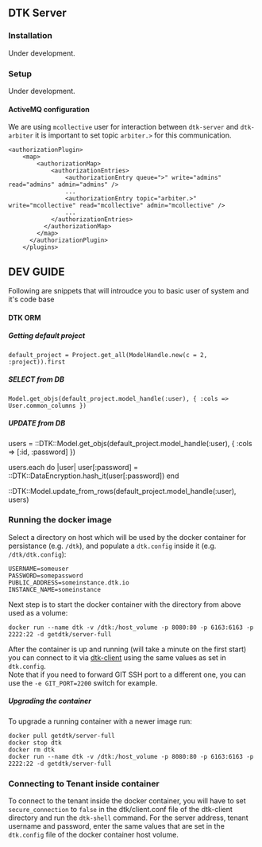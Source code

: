 ## DTK Server

### Installation

Under development.

### Setup

Under development.

#### ActiveMQ configuration

We are using `mcollective` user for interaction between `dtk-server` and `dtk-arbiter` it is important to set topic `arbiter.>` for this communication.

    <authorizationPlugin>
    	<map>
        	<authorizationMap>
            	<authorizationEntries>
            		<authorizationEntry queue=">" write="admins" read="admins" admin="admins" />
					...
					<authorizationEntry topic="arbiter.>" write="mcollective" read="mcollective" admin="mcollective" />
					...
                </authorizationEntries>
              </authorizationMap>
            </map>
          </authorizationPlugin>
        </plugins>

## DEV GUIDE

Following are snippets that will introudce you to basic user of system and it's code base

#### DTK ORM
##### Getting default project

	default_project = Project.get_all(ModelHandle.new(c = 2, :project)).first

##### SELECT from DB


	Model.get_objs(default_project.model_handle(:user), { :cols => User.common_columns })


##### UPDATE from DB

  users = ::DTK::Model.get_objs(default_project.model_handle(:user), { :cols => [:id, :password] })

  users.each do |user|
    user[:password] = ::DTK::DataEncryption.hash_it(user[:password])
  end

  ::DTK::Model.update_from_rows(default_project.model_handle(:user), users)

### Running the docker image  
Select a directory on host which will be used by the docker container for persistance (e.g. `/dtk`), and populate a `dtk.config` inside it (e.g. `/dtk/dtk.config`):  
```
USERNAME=someuser
PASSWORD=somepassword
PUBLIC_ADDRESS=someinstance.dtk.io
INSTANCE_NAME=someinstance
```   
Next step is to start the docker container with the directory from above used as a volume:  
```
docker run --name dtk -v /dtk:/host_volume -p 8080:80 -p 6163:6163 -p 2222:22 -d getdtk/server-full
```  
After the container is up and running (will take a minute on the first start) you can connect to it via [dtk-client](https://github.com/rich-reactor8/dtk-client) using the same values as set in `dtk.config`.  
Note that if you need to forward GIT SSH port to a different one, you can use the `-e GIT_PORT=2200` switch for example. 
##### Upgrading the container
To upgrade a running container with a newer image run:  
```  
docker pull getdtk/server-full
docker stop dtk
docker rm dtk
docker run --name dtk -v /dtk:/host_volume -p 8080:80 -p 6163:6163 -p 2222:22 -d getdtk/server-full
```
### Connecting to Tenant inside container
To connect to the tenant inside the docker container, you will have to set `secure_connection` to `false` in the dtk/client.conf file of the dtk-client directory and run the `dtk-shell` command. For the server address, tenant username and password, enter the same values that are set in the `dtk.config` file of the docker container host volume.